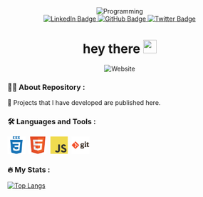 <div id="badges" align="center">
  <img src="https://media.giphy.com/media/juua9i2c2fA0AIp2iq/giphy.gif" alt="Programming" width="200px" height="200px"/>
</div>
<div id="badges" align="center">
  <a href="https://www.linkedin.com/in/oleh-lykho-2ab7a223b/">
    <img src="https://img.shields.io/badge/LinkedIn-blue?style=for-the-badge&logo=linkedin&logoColor=white" alt="LinkedIn Badge"/>
  </a>
  <a href="https://github.com/OlehLy/">
    <img src="https://img.shields.io/badge/Github-grey?style=for-the-badge&logo=github&logoColor=white" alt="GitHub Badge"/>
  </a>
  <a href="https://twitter.com/OlehLy">
    <img src="https://img.shields.io/badge/Twitter-blue?style=for-the-badge&logo=twitter&logoColor=white" alt="Twitter Badge"/>
  </a>
</div>
<div id="hello" align="center">
  <h1>
  hey there
  <img src="https://media.giphy.com/media/hvRJCLFzcasrR4ia7z/giphy.gif" width="30px" height="30px"/>
  </h1>
</div>
<div id="web" align="center">
  <img src="https://media.giphy.com/media/YULPJoecGetvtOm1H0/giphy.gif" alt="Website"/>
</div>

### :man_technologist: About Repository :

:closed_book: Projects that I have developed are published here.

### :hammer_and_wrench: Languages and Tools :

<div>
  <img src="https://github.com/devicons/devicon/blob/master/icons/css3/css3-plain-wordmark.svg"  title="CSS3" alt="CSS" width="40" height="40"/>&nbsp;
  <img src="https://github.com/devicons/devicon/blob/master/icons/html5/html5-original.svg" title="HTML5" alt="HTML" width="40" height="40"/>&nbsp;
  <img src="https://github.com/devicons/devicon/blob/master/icons/javascript/javascript-original.svg" title="JavaScript" alt="JavaScript" width="40" height="40"/>&nbsp;
  <img src="https://github.com/devicons/devicon/blob/master/icons/git/git-original-wordmark.svg" title="Git" **alt="Git" width="40" height="40"/>
</div>

### :fire: My Stats :

[![Top Langs](https://github-readme-stats.vercel.app/api/top-langs/?username=lightdreamcat4er&exclude_repo=portfolio)](https://github.com/lightdreamcat4er/portfolio)